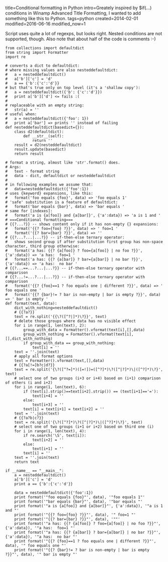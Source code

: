 title=Conditional formatting in Python
intro=Greately inspired by $if(...) conditions in Winamp Advanced Title Formatting, I wanted to add something like this to Python.
tags=python
created=2014-02-01
modified=2016-06-16
modified_now=1


Script uses quite a lot of regexps, but looks right. Nested conditions are not supported, though. Also note that about half of the code is comments :-)

	from collections import defaultdict
	from string import Formatter
	import re
	
	# converts a dict to defaultdict:
	# where missing values are also nesteddefaultdict:
	#   a = nesteddefaultdict()
	#   a['b']['c'] = 'd'
	#   a == {'b':{'c':'d'}}
	# but that's true only on top level (it's a 'shallow copy'):
	#   a = nesteddefaultdict({'b': {'c':'d'}})
	#   print a['b']['d'] <= fails :(
	#
	# replaceable with an empty string:
	#   str(a) = ''
	# useful when:
	#   a = nesteddefaultdict({'foo': 1})
	#   print a['bar'] => prints '' instead of failing
	def nesteddefaultdict(basedict={}):
		class d2(defaultdict):
			def __str__(self):
				return ''
		result = d2(nesteddefaultdict)
		result.update(basedict)
		return result
	
	# format a string, almost like 'str'.format() does.
	# Args:
	#   text - format string
	#   data - dict, defaultdict or nesteddefaultdict
	#
	# in following examples we assume that:
	#   data=nesteddefaultdict({'foo':1})
	# uses {keyword} expansions, like this:
	#   format('foo equals {foo}', data) => 'foo equals 1'
	# 'safe' substitution is a feature of defaultdict:
	#   format('bar equals {bar}', data) => 'bar equals '
	# same for [indexes]:
	#   format('a is {a[foo]} and {a[bar]}', {'a':data}) => 'a is 1 and '
	# ===Conditional formatting===
	# {{?...?}} -- shows content only if it has non-empty {} expansions:
	#   format('{{? foo={foo} ?}}', data) => ' foo=1 '
	#   format('{{? bar={bar} ?}}', data) => ''
	# {{?...?...|...?}} -- if-then-else ternary operator:
	#   shows second group if after substitution first group has non-space character, third group otherwise:
	#   format('a has: {{? {a[foo]} ? foo={a[foo]} | no foo ?}}', {'a':data}) => 'a has:  foo=1 '
	#   format('a has: {{? {a[bar]} ? bar={a[bar]} | no bar ?}}', {'a':data}) => 'a has:  no bar '
	# {{?...==...?...|...?}} -- if-then-else ternary operator with comparison
	# {{?...!=...?...|...?}} -- if-then-else ternary operator with comparison
	#   format('{{? {foo}==1 ? foo equals one | different ?}}', data) => ' foo equals one '
	#   format('{{? {bar}!= ? bar is non-empty | bar is empty ?}}', data) => ' bar is empty '
	def format(text, data):
		dict_with_nothing=nesteddefaultdict()
		# {{?a?}}
		text = re.split('{{\?([^?|]*)\?}}', text)
		# delete those groups where data has no visible effect
		for i in range(1, len(text), 2):
			group_with_data = Formatter().vformat(text[i],[],data)
			group_with_nothing = Formatter().vformat(text[i],[],dict_with_nothing)
			if group_with_data == group_with_nothing:
				text[i] = ''
		text = ''.join(text)
		# apply all format options
		text = Formatter().vformat(text,[],data)
		# {{?a[!=]b?c|d?}}
		text = re.split('{\?([^?=]*)([=!])=([^?]*)\?([^|?]*)\|([^?]*)\?}', text)
		# select one of two groups (i+3 or i+4) based on (i+1) comparison of others (i and i+2)
		for i in range(1, len(text), 6):
			if (text[i].strip()==text[i+2].strip()) == (text[i+1]=='='):
				text[i+4] = ''
			else:
				text[i+3] = ''
			text[i] = text[i+1] = text[i+2] = ''
		text = ''.join(text)
		# {{?a?b|c?}}
		text = re.split('{\?([^?]*)\?([^|?]*)\|([^?]*)\?}', text)
		# select one of two groups (i+1 or i+2) based on third one (i)
		for i in range(1, len(text), 4):
			if re.search('\S', text[i]):
				text[i+2] = ''
			else:
				text[i+1] = ''
			text[i] = ''
		text = ''.join(text)
		return text
	
	if __name__ == "__main__":
		a = nesteddefaultdict()
		a['b']['c'] = 'd'
		print a == {'b':{'c':'d'}}

		data = nesteddefaultdict({'foo':1})
		print format('"foo equals {foo}"', data), '"foo equals 1"'
		print format('"bar equals {bar}"', data), '"bar equals "'
		print format('"a is {a[foo]} and {a[bar]}"', {'a':data}), '"a is 1 and "'
		print format('"{{? foo={foo} ?}}"', data), '" foo=1 "'
		print format('"{{? bar={bar} ?}}"', data), '""'
		print format('"a has: {{? {a[foo]} ? foo={a[foo]} | no foo ?}}"', {'a':data}), '"a has:  foo=1 "'
		print format('"a has: {{? {a[bar]} ? bar={a[bar]} | no bar ?}}"', {'a':data}), '"a has:  no bar "'
		print format('"{{? {foo}==1 ? foo equals one | different ?}}"', data), '" foo equals one "'
		print format('"{{? {bar}!= ? bar is non-empty | bar is empty ?}}"', data), '" bar is empty "'

<script src="/microlight.js"></script>
